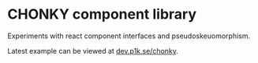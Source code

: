 # CHONKY component library

Experiments with react component interfaces and pseudoskeuomorphism.

Latest example can be viewed at [dev.p1k.se/chonky](https://dev.p1k.se/chonky).